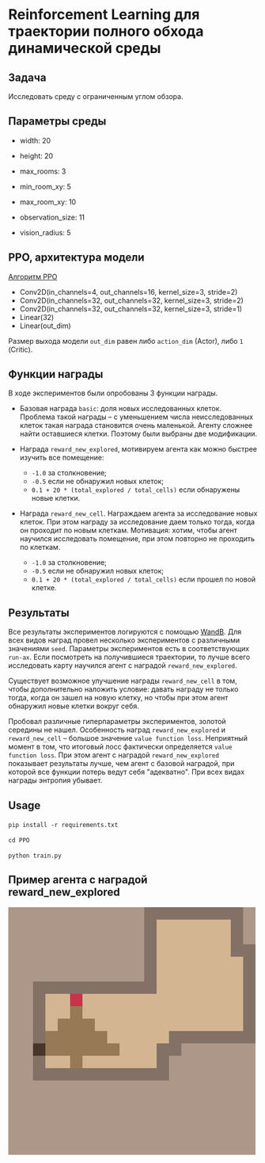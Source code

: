 # Reinforcement Learning для траектории полного обхода динамической среды

## Задача

Исследовать среду с ограниченным углом обзора.

## Параметры среды

- width: 20 
  
- height: 20
  
- max_rooms: 3 
  
- min_room_xy: 5 

- max_room_xy: 10 

- observation_size: 11

- vision_radius: 5

## PPO, архитектура модели
[Алгоритм PPO](https://arxiv.org/pdf/1707.06347.pdf)

- Conv2D(in_channels=4, out_channels=16, kernel_size=3, stride=2)
- Conv2D(in_channels=32, out_channels=32, kernel_size=3, stride=2)
- Conv2D(in_channels=32, out_channels=32, kernel_size=3, stride=1)
- Linear(32)
- Linear(out_dim)

Размер выхода модели `out_dim` равен либо `action_dim` (Actor), либо `1` (Critic).

## Функции награды
В ходе экспериментов были опробованы 3 функции награды.

- Базовая награда `basic`: доля новых исследованных клеток.
  Проблема такой награды – с уменьшением числа неисследованных клеток
  такая награда становится очень маленькой. Агенту сложнее найти
  оставшиеся клетки. Поэтому были выбраны две модификации.

- Награда `reward_new_explored`, мотивируем агента как можно быстрее изучить все помещение:
  - `-1.0` за столкновение;
  - `-0.5` если не обнаружил новых клеток;
  - `0.1 + 20 * (total_explored / total_cells)` если обнаружены новые клетки.

- Награда `reward_new_cell`. Награждаем агента за исследование новых клеток.
  При этом награду за исследование даем только тогда,
  когда он проходит по новым клеткам. 
  Мотивация: хотим, чтобы агент научился исследовать 
  помещение, при этом повторно не проходить по клеткам.
    
  - `-1.0` за столкновение;
  - `-0.5` если не обнаружил новых клеток;
  - `0.1 + 20 * (total_explored / total_cells)` если прошел по новой клетке.

## Результаты

Все результаты экспериментов логируются с помощью [WandB](https://wandb.ai/nkarasovd/prod_stories_task_5?workspace=user-nkarasovd).
Для всех видов наград провел несколько экспериментов с различными 
значениями `seed`. Параметры экспериментов есть в соответствующих `run-ах`. 
Если посмотреть на получившиеся траектории, то лучше всего исследовать 
карту научился агент с наградой `reward_new_explored`. 

Существует возможное улучшение награды `reward_new_cell` в том, чтобы
дополнительно наложить условие: давать награду не только тогда, 
когда он зашел на новую клетку, но чтобы при этом агент обнаружил
новые клетки вокруг себя. 

Пробовал различные гиперпараметры экспериментов, золотой середины не нашел.
Особенность наград `reward_new_explored` и `reward_new_cell` – 
большое значение `value function loss`. Неприятный момент в том, 
что итоговый лосс фактически определяется `value function loss`.
При этом агент с наградой `reward_new_explored` показывает результаты 
лучше, чем агент с базовой наградой, при которой все функции потерь
ведут себя "адекватно". При всех видах награды энтропия убывает. 

## Usage

`pip install -r requirements.txt`

`cd PPO`

`python train.py`

## Пример агента с наградой reward_new_explored

![](data/example.gif)
